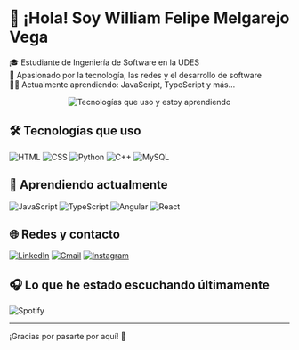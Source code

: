 # 👋 ¡Hola! Soy William Felipe Melgarejo Vega

🎓 Estudiante de Ingeniería de Software en la UDES  
🔧 Apasionado por la tecnología, las redes y el desarrollo de software  
🐱‍💻 Actualmente aprendiendo: JavaScript, TypeScript y más...

<div align="center">
  <img src="https://skillicons.dev/icons?i=js,ts,angular,react,html,css,python,cpp,mysql" alt="Tecnologías que uso y estoy aprendiendo" />
</div>

## 🛠️ Tecnologías que uso

![HTML](https://img.shields.io/badge/-HTML5-E34F26?style=flat&logo=html5&logoColor=white)
![CSS](https://img.shields.io/badge/-CSS3-1572B6?style=flat&logo=css3)
![Python](https://img.shields.io/badge/-Python-3776AB?style=flat&logo=python)
![C++](https://img.shields.io/badge/-C++-00599C?style=flat&logo=cplusplus)
![MySQL](https://img.shields.io/badge/-MySQL-4479A1?style=flat&logo=mysql)

## 🚀 Aprendiendo actualmente

![JavaScript](https://img.shields.io/badge/-JavaScript-F7DF1E?style=flat&logo=javascript&logoColor=black)
![TypeScript](https://img.shields.io/badge/-TypeScript-3178C6?style=flat&logo=typescript&logoColor=white)
![Angular](https://img.shields.io/badge/-Angular-DD0031?style=flat&logo=angular&logoColor=white)
![React](https://img.shields.io/badge/-React-61DAFB?style=flat&logo=react)

## 🌐 Redes y contacto

[![LinkedIn](https://img.shields.io/badge/-LinkedIn-blue?style=flat&logo=linkedin)]([https://linkedin.com/in/tuusuario](https://www.linkedin.com/in/william-felipe-melgarejo-vega-68a18b211/))
[![Gmail](https://img.shields.io/badge/-Gmail-red?style=flat&logo=gmail)](mailto:pipes.felipe425@gmail.com)
[![Instagram](https://img.shields.io/badge/-Instagram-purple?style=flat&logo=instagram)](https://instagram.com/wllmvg.rar)

## 🎧 Lo que he estado escuchando últimamente

![Spotify](https://spotify-recently-played-readme.vercel.app/api?user=felon425&unique={true|1|on|yes})

---

¡Gracias por pasarte por aquí! 🚀
